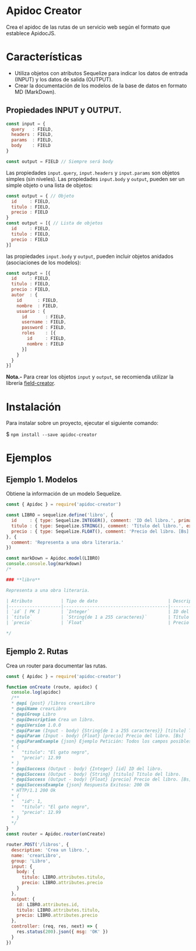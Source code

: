 # Apidoc Creator

Crea el apidoc de las rutas de un servicio web según el formato que establece ApidocJS.

# Características

- Utiliza objetos con atributos Sequelize para indicar los datos de entrada (INPUT) y los datos de salida (OUTPUT).
- Crear la documentación de los modelos de la base de datos en formato MD (MarkDown).

## Propiedades INPUT y OUTPUT.

``` js
const input = {
  query   : FIELD,
  headers : FIELD,
  params  : FIELD,
  body    : FIELD
}

const output = FIELD // Siempre será body
```
Las propiedades `input.query`, `input.headers` y `input.params` son objetos simples (sin niveles).
Las propiedades `input.body` y `output`, pueden ser un simple objeto o una lista de objetos:
``` js
const output = { // Objeto
  id     : FIELD,
  titulo : FIELD,
  precio : FIELD
}
const output = [{ // Lista de objetos
  id     : FIELD,
  titulo : FIELD,
  precio : FIELD
}]
```
las propiedades `input.body` y `output`, pueden incluir objetos anidados (asociaciones de los modelos):
``` js
const output = [{
  id     : FIELD,
  titulo : FIELD,
  precio : FIELD,
  autor  : {
    id      : FIELD,
    nombre  : FIELD,
    usuario : {
      id       : FIELD,
      username : FIELD,
      password : FIELD,
      roles    : [{
        id     : FIELD,
        nombre : FIELD
      }]
    }
  }
}]
```

**Nota.-** Para crear los objetos `input` y `output`, se recomienda utilizar la librería [field-creator](https://github.com/waquispe/field-creator).

# Instalación

Para instalar sobre un proyecto, ejecutar el siguiente comando:

$ `npm install --save apidoc-creator`

# Ejemplos
## Ejemplo 1. Modelos

Obtiene la información de un modelo Sequelize.

``` js
const { Apidoc } = require('apidoc-creator')

const LIBRO = sequelize.define('libro', {
  id     : { type: Sequelize.INTEGER(), comment: 'ID del libro.', primaryKey: true },
  titulo : { type: Sequelize.STRING(), comment: 'Título del libro.', example: 'El gato negro' },
  precio : { type: Sequelize.FLOAT(), comment: 'Precio del libro. [Bs]' }
}, {
  comment: 'Representa a una obra literaria.'
})

const markDown = Apidoc.model(LIBRO)
console.console.log(markdown)
/*

### **libro**

Representa a una obra literaria.

| Atributo           | Tipo de dato                           | Descripción                    |
|--------------------|----------------------------------------|--------------------------------|
| `id` [ PK ]        | `Integer`                              | ID del libro.                  |
| `titulo`           | `String{de 1 a 255 caracteres}`        | Título del libro.              |
| `precio`           | `Float`                                | Precio del libro. [Bs]         |

*/
```

## Ejemplo 2. Rutas
Crea un router para documentar las rutas.

``` js
const { Apidoc } = require('apidoc-creator')

function onCreate (route, apidoc) {
  console.log(apidoc)
  /**
  * @api {post} /libros crearLibro
  * @apiName crearLibro
  * @apiGroup Libro
  * @apiDescription Crea un libro.
  * @apiVersion 1.0.0
  * @apiParam (Input - body) {String{de 1 a 255 caracteres}} [titulo] Título del libro.
  * @apiParam (Input - body) {Float} [precio] Precio del libro. [Bs]
  * @apiParamExample {json} Ejemplo Petición: Todos los campos posibles
  * {
  *   "titulo": "El gato negro",
  *   "precio": 12.99
  * }
  * @apiSuccess (Output - body) {Integer} [id] ID del libro.
  * @apiSuccess (Output - body) {String} [titulo] Título del libro.
  * @apiSuccess (Output - body) {Float} [precio] Precio del libro. [Bs]
  * @apiSuccessExample {json} Respuesta Exitosa: 200 Ok
  * HTTP/1.1 200 Ok
  * {
  *   "id": 1,
  *   "titulo": "El gato negro",
  *   "precio": 12.99
  * }
  */
}
const router = Apidoc.router(onCreate)

router.POST('/libros', {
  description: 'Crea un libro.',
  name: 'crearLibro',
  group: 'Libro',
  input: {
    body: {
      titulo: LIBRO.attributes.titulo,
      precio: LIBRO.attributes.precio
    }
  },
  output: {
    id: LIBRO.attributes.id,
    titulo: LIBRO.attributes.titulo,
    precio: LIBRO.attributes.precio
  },
  controller: (req, res, next) => {
    res.status(200).json({ msg: 'OK' })
  }
})
```
